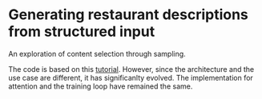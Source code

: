 # Generating restaurant descriptions from structured input

An exploration of content selection through sampling.

The code is based on this [tutorial](https://www.tensorflow.org/tutorials/text/nmt_with_attention). However, since the architecture and the use case are different, it has significanlty evolved. The implementation for attention and the training loop have remained the same.